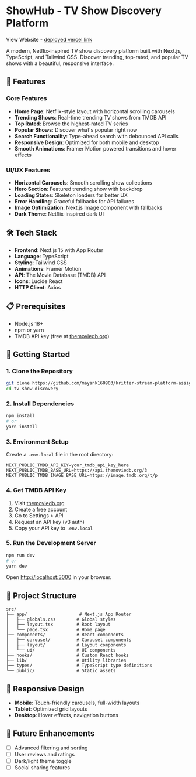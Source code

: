 # ShowHub - TV Show Discovery Platform

View Website - [deployed vercel link](https://mayank-binge-and-chill.vercel.app/)

A modern, Netflix-inspired TV show discovery platform built with Next.js, TypeScript, and Tailwind CSS. Discover trending, top-rated, and popular TV shows with a beautiful, responsive interface.

## 🚀 Features

### Core Features
- **Home Page**: Netflix-style layout with horizontal scrolling carousels
- **Trending Shows**: Real-time trending TV shows from TMDB API
- **Top Rated**: Browse the highest-rated TV series
- **Popular Shows**: Discover what's popular right now
- **Search Functionality**: Type-ahead search with debounced API calls
- **Responsive Design**: Optimized for both mobile and desktop
- **Smooth Animations**: Framer Motion powered transitions and hover effects

### UI/UX Features
- **Horizontal Carousels**: Smooth scrolling show collections
- **Hero Section**: Featured trending show with backdrop
- **Loading States**: Skeleton loaders for better UX
- **Error Handling**: Graceful fallbacks for API failures
- **Image Optimization**: Next.js Image component with fallbacks
- **Dark Theme**: Netflix-inspired dark UI

## 🛠 Tech Stack

- **Frontend**: Next.js 15 with App Router
- **Language**: TypeScript
- **Styling**: Tailwind CSS
- **Animations**: Framer Motion
- **API**: The Movie Database (TMDB) API
- **Icons**: Lucide React
- **HTTP Client**: Axios

## 📋 Prerequisites

- Node.js 18+ 
- npm or yarn
- TMDB API key (free at [themoviedb.org](https://www.themoviedb.org/settings/api))

## 🚀 Getting Started

### 1. Clone the Repository
```bash
git clone https://github.com/mayank160903/kritter-stream-platform-assignment
cd tv-show-discovery
```

### 2. Install Dependencies
```bash
npm install
# or
yarn install
```

### 3. Environment Setup
Create a `.env.local` file in the root directory:

```env
NEXT_PUBLIC_TMDB_API_KEY=your_tmdb_api_key_here
NEXT_PUBLIC_TMDB_BASE_URL=https://api.themoviedb.org/3
NEXT_PUBLIC_TMDB_IMAGE_BASE_URL=https://image.tmdb.org/t/p
```

### 4. Get TMDB API Key
1. Visit [themoviedb.org](https://www.themoviedb.org/)
2. Create a free account
3. Go to Settings > API
4. Request an API key (v3 auth)
5. Copy your API key to `.env.local`

### 5. Run the Development Server
```bash
npm run dev
# or
yarn dev
```

Open [http://localhost:3000](http://localhost:3000) in your browser.

## 📁 Project Structure

```
src/
├── app/                    # Next.js App Router
│   ├── globals.css        # Global styles
│   ├── layout.tsx         # Root layout
│   └── page.tsx           # Home page
├── components/            # React components
│   ├── carousel/          # Carousel components
│   ├── layout/            # Layout components
│   └── ui/                # UI components
├── hooks/                 # Custom React hooks
├── lib/                   # Utility libraries
├── types/                 # TypeScript type definitions
└── public/                # Static assets
```


## 📱 Responsive Design

- **Mobile**: Touch-friendly carousels, full-width layouts
- **Tablet**: Optimized grid layouts
- **Desktop**: Hover effects, navigation buttons

## 🔮 Future Enhancements

- [ ] Advanced filtering and sorting
- [ ] User reviews and ratings
- [ ] Dark/light theme toggle
- [ ] Social sharing features
